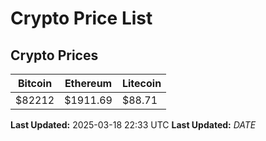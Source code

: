 # Crypto Price List

## Crypto Prices
| Bitcoin | Ethereum | Litecoin |
| ------- | -------- | -------- |
| $82212 | $1911.69 | $88.71 |
**Last Updated:** 2025-03-18 22:33 UTC
**Last Updated:** $DATE$
